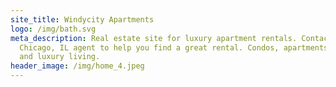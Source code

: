 ```yaml
---
site_title: Windycity Apartments
logo: /img/bath.svg
meta_description: Real estate site for luxury apartment rentals. Contact a local
  Chicago, IL agent to help you find a great rental. Condos, apartments, home,
  and luxury living.
header_image: /img/home_4.jpeg
---
```

